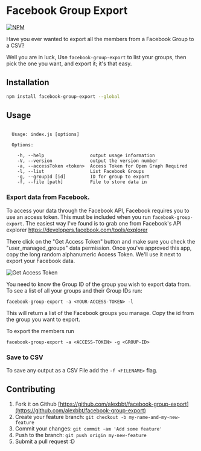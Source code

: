 # Facebook Group Export

[![NPM](https://nodei.co/npm/facebook-group-export.png?compact=true)](https://nodei.co/npm/facebook-group-export/)

Have you ever wanted to export all the members from a Facebook Group to a CSV?

Well you are in luck, Use `facebook-group-export` to list your groups, then pick the one you want, and export it; it's that easy.

## Installation

``` bash
npm install facebook-group-export --global
```

## Usage

```

  Usage: index.js [options]

  Options:

    -h, --help                 output usage information
    -V, --version              output the version number
    -a, --accessToken <token>  Access Token for Open Graph Required
    -l, --list                 List Facebook Groups
    -g, --groupId [id]         ID for group to export
    -f, --file [path]          File to store data in

```

### Export data from Facebook.

To access your data through the Facebook API, Facebook requires you to use an access token. This must be included when you run `facebook-group-export`. The easiest way I've found is to grab one from Facebook's API explorer https://developers.facebook.com/tools/explorer

There click on the "Get Access Token" button and make sure you check the "user_managed_groups" data permission. Once you've approved this app, copy the long random alphanumeric Access Token. We'll use it next to export your Facebook data.

![Get Access Token](https://cloud.githubusercontent.com/assets/7255363/20385186/50e94bde-ac6b-11e6-954f-58292223b5fd.png)

You need to know the Group ID of the group you wish to export data from. To see a list of all your groups and their Group IDs run:

`facebook-group-export -a <YOUR-ACCESS-TOKEN> -l`

This will return a list of the Facebook groups you manage.
Copy the id from the group you want to export.

To export the members run

`facebook-group-export -a <ACCESS-TOKEN> -g <GROUP-ID>`

### Save to CSV

To save any output as a CSV File add the `-f <FILENAME>` flag.

## Contributing

1. Fork it on Github [https://github.com/alexbbt/facebook-group-export](https://github.com/alexbbt/facebook-group-export)
2. Create your feature branch: `git checkout -b my-name-and-my-new-feature`
3. Commit your changes: `git commit -am 'Add some feature'`
4. Push to the branch: `git push origin my-new-feature`
5. Submit a pull request :D
